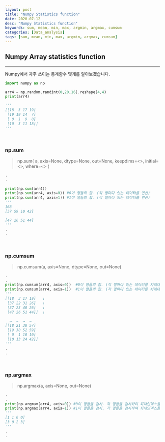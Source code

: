 ```yaml
---
layout: post
title: "Numpy Statistics function"
date: 2020-07-12
desc: "Numpy Statistics function"
keywords: sum, mean, min, max, argmin, argmax, cumsum
categories: [Data_analysis]
tags: [sum, mean, min, max, argmin, argmax, cumsum]
---
```


## Numpy Array statistics function

___

Numpy에서 자주 쓰이는 통계함수 몇개를 알아보겠습니다. 

~~~python
import numpy as np

arr4 = np.random.randint(0,20,16).reshape(4,4)
print(arr4)

'''
[[18  3 17 19]
 [19 19 14  7]
 [ 0  1  9  0]
 [10  3 11 18]]
'''
~~~

<br>

### np.sum

> np.sum(
    a,
    axis=None,
    dtype=None,
    out=None,
    keepdims=<>,
    initial=<>,
    where=<>
)

~~~python
.
.

print(np.sum(arr4))
print(np.sum(arr4, axis=0)) #0이 행들의 합. (각 행마다 있는 데이터를 연산)
print(np.sum(arr4, axis=1)) #1이 열들의 합. (각 열마다 있는 데이터를 연산) 
'''
168
[57 59 10 42]

[47 26 51 44]
'''
.
.
~~~

<br>

### np.cumsum

> np.cumsum(a, axis=None, dtype=None, out=None)

~~~python
.
.
print(np.cumsum(arr4, axis=0))  #0이 행들의 합. (각 행마다 있는 데이터를 차례대로 연산)
print(np.cumsum(arr4, axis=1))  #1이 열들의 합. (각 열마다 있는 데이터를 차례대로 연산)
'''
[[18  3 17 19]   ↓
 [37 22 31 26]   ↓
 [37 23 40 26]   ↓
 [47 26 51 44]]  ↓     

  →  →  →  →
[[18 21 38 57]      
 [19 38 52 59]
 [ 0  1 10 10]
 [10 13 24 42]]
'''
.
.
~~~

<br>

### np.argmax

> np.argmax(a, axis=None, out=None)

~~~python
.
.
print(np.argmax(arr4, axis=0)) #0이 행들을 검사. 각 행들을 검사하여 최대인덱스를 반환
print(np.argmax(arr4, axis=1)) #1이 열들을 검사. 각 열들을 검사하여 최대인덱스를 반환
'''
[1 1 0 0]
[3 0 2 3]
'''
.
.
~~~
